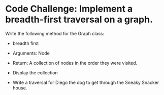 # Code Challenge: Implement a breadth-first traversal on a graph.

Write the following method for the Graph class:

- breadth first
- Arguments: Node
- Return: A collection of nodes in the order they were visited.
- Display the collection

- Write a traversal for Diego the dog to get through the Sneaky Snacker house.
